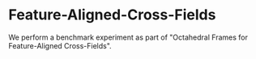 # Feature-Aligned-Cross-Fields
We perform a benchmark experiment as part of "Octahedral Frames for Feature-Aligned Cross-Fields".
